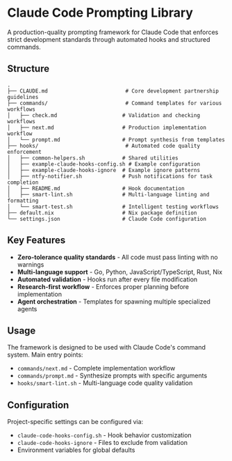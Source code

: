 # Claude Code Prompting Library

A production-quality prompting framework for Claude Code that enforces strict development standards through automated hooks and structured commands.

## Structure

```
.
├── CLAUDE.md                         # Core development partnership guidelines
├── commands/                         # Command templates for various workflows
│   ├── check.md                     # Validation and checking workflows
│   ├── next.md                      # Production implementation workflow
│   └── prompt.md                    # Prompt synthesis from templates
├── hooks/                            # Automated code quality enforcement
│   ├── common-helpers.sh            # Shared utilities
│   ├── example-claude-hooks-config.sh # Example configuration
│   ├── example-claude-hooks-ignore  # Example ignore patterns
│   ├── ntfy-notifier.sh             # Push notifications for task completion
│   ├── README.md                    # Hook documentation
│   ├── smart-lint.sh                # Multi-language linting and formatting
│   └── smart-test.sh                # Intelligent testing workflows
├── default.nix                      # Nix package definition
└── settings.json                    # Claude Code configuration
```

## Key Features

- **Zero-tolerance quality standards** - All code must pass linting with no warnings
- **Multi-language support** - Go, Python, JavaScript/TypeScript, Rust, Nix
- **Automated validation** - Hooks run after every file modification
- **Research-first workflow** - Enforces proper planning before implementation
- **Agent orchestration** - Templates for spawning multiple specialized agents

## Usage

The framework is designed to be used with Claude Code's command system. Main entry points:

- `commands/next.md` - Complete implementation workflow
- `commands/prompt.md` - Synthesize prompts with specific arguments
- `hooks/smart-lint.sh` - Multi-language code quality validation

## Configuration

Project-specific settings can be configured via:
- `claude-code-hooks-config.sh` - Hook behavior customization
- `claude-code-hooks-ignore` - Files to exclude from validation
- Environment variables for global defaults
